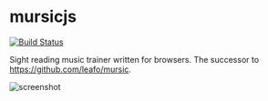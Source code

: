 # mursicjs

[![Build Status](https://travis-ci.org/leafo/sightreading.training.svg?branch=master)](https://travis-ci.org/leafo/sightreading.training)


Sight reading music trainer written for browsers. The successor to <https://github.com/leafo/mursic>.

![screenshot](http://leafo.net/shotsnb/2016-05-14_16-30-55.png)
